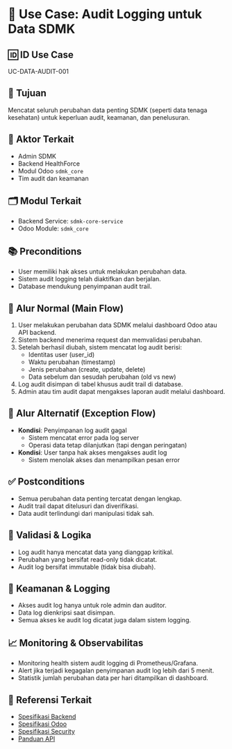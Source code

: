 # 🧩 Use Case: Audit Logging untuk Data SDMK

## 🆔 ID Use Case
UC-DATA-AUDIT-001

## 🎯 Tujuan
Mencatat seluruh perubahan data penting SDMK (seperti data tenaga kesehatan) untuk keperluan audit, keamanan, dan penelusuran.

## 👥 Aktor Terkait
- Admin SDMK
- Backend HealthForce
- Modul Odoo `sdmk_core`
- Tim audit dan keamanan

## 🗂️ Modul Terkait
- Backend Service: `sdmk-core-service`
- Odoo Module: `sdmk_core`

## 📚 Preconditions
- User memiliki hak akses untuk melakukan perubahan data.
- Sistem audit logging telah diaktifkan dan berjalan.
- Database mendukung penyimpanan audit trail.

## 🔁 Alur Normal (Main Flow)
1. User melakukan perubahan data SDMK melalui dashboard Odoo atau API backend.
2. Sistem backend menerima request dan memvalidasi perubahan.
3. Setelah berhasil diubah, sistem mencatat log audit berisi:
   - Identitas user (user_id)
   - Waktu perubahan (timestamp)
   - Jenis perubahan (create, update, delete)
   - Data sebelum dan sesudah perubahan (old vs new)
4. Log audit disimpan di tabel khusus audit trail di database.
5. Admin atau tim audit dapat mengakses laporan audit melalui dashboard.

## 🔄 Alur Alternatif (Exception Flow)
- **Kondisi**: Penyimpanan log audit gagal
  - Sistem mencatat error pada log server
  - Operasi data tetap dilanjutkan (tapi dengan peringatan)
- **Kondisi**: User tanpa hak akses mengakses audit log
  - Sistem menolak akses dan menampilkan pesan error

## ✅ Postconditions
- Semua perubahan data penting tercatat dengan lengkap.
- Audit trail dapat ditelusuri dan diverifikasi.
- Data audit terlindungi dari manipulasi tidak sah.

## 🧪 Validasi & Logika
- Log audit hanya mencatat data yang dianggap kritikal.
- Perubahan yang bersifat read-only tidak dicatat.
- Audit log bersifat immutable (tidak bisa diubah).

## 🔐 Keamanan & Logging
- Akses audit log hanya untuk role admin dan auditor.
- Data log dienkripsi saat disimpan.
- Semua akses ke audit log dicatat juga dalam sistem logging.

## 📈 Monitoring & Observabilitas
- Monitoring health sistem audit logging di Prometheus/Grafana.
- Alert jika terjadi kegagalan penyimpanan audit log lebih dari 5 menit.
- Statistik jumlah perubahan data per hari ditampilkan di dashboard.

## 🧩 Referensi Terkait
- [Spesifikasi Backend](../backend.md)
- [Spesifikasi Odoo](../odoo.md)
- [Spesifikasi Security](../security.md)
- [Panduan API](../api-guidelines.md)
